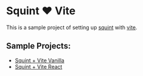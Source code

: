 # Squint ❤️ Vite

This is a sample project of setting up [squint](https://github.com/squint-cljs/squint)
with [vite](https://vitejs.dev/).


## Sample Projects:
- [Squint + Vite Vanilla](./vanilla/)
- [Squint + Vite React](./react/)
